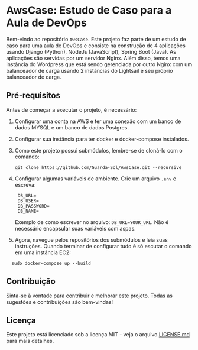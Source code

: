 
# AwsCase: Estudo de Caso para a Aula de DevOps

Bem-vindo ao repositório `AwsCase`. Este projeto faz parte de um estudo de caso para uma aula de DevOps e consiste na construção de 4 aplicações usando Django (Python), NodeJs (JavaScript), Spring Boot (Java). As aplicações são servidas por um servidor Nginx. Além disso, temos uma instância do Wordpress que está sendo gerenciada por outro Nginx com um balanceador de carga usando 2 instâncias do Lightsail e seu próprio balanceador de carga.

## Pré-requisitos

Antes de começar a executar o projeto, é necessário:

1. Configurar uma conta na AWS e ter uma conexão com um banco de dados MYSQL e um banco de dados Postgres.

2. Configurar sua instância para ter docker e docker-compose instalados.
   
3. Como este projeto possui submódulos, lembre-se de cloná-lo com o comando:
   ```
   git clone https://github.com/Guarda-Sol/AwsCase.git --recursive
   ```
4. Configurar algumas variáveis de ambiente. Crie um arquivo `.env` e escreva:
   ```
    DB_URL=
    DB_USER=
    DB_PASSWORD=
    DB_NAME=
   ```
   Exemplo de como escrever no arquivo: `DB_URL=YOUR_URL`. Não é necessário encapsular suas variáveis com aspas.

5. Agora, navegue pelos repositórios dos submódulos e leia suas instruções. Quando terminar de configurar tudo é só escutar o comando em uma instância EC2:

```
  sudo docker-compose up --build
```

## Contribuição

Sinta-se à vontade para contribuir e melhorar este projeto. Todas as sugestões e contribuições são bem-vindas!

## Licença

Este projeto está licenciado sob a licença MIT - veja o arquivo [LICENSE.md](LICENSE.md) para mais detalhes.
